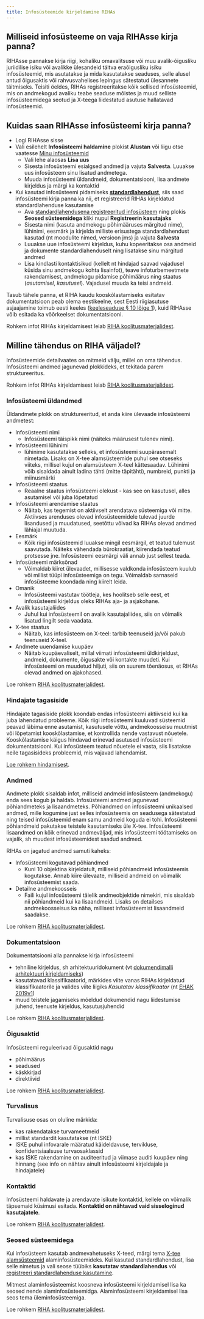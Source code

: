 ```yaml
---
title: Infosüsteemide kirjeldamine RIHAs
---
```


## Milliseid infosüsteeme on vaja RIHAsse kirja panna?
RIHAsse pannakse kirja riigi, kohaliku omavalitsuse või muu avalik-õigusliku juriidilise isiku või avalikke ülesandeid täitva eraõigusliku isiku infosüsteemid, mis asutatakse ja mida kasutatakse seaduses, selle alusel antud õigusaktis või rahvusvahelises lepingus sätestatud ülesannete täitmiseks. Teisiti öeldes, RIHAs registreeritakse kõik sellised infosüsteemid, mis on andmekogud avaliku teabe seaduse mõistes ja muud selliste infosüsteemidega seotud ja X-teega liidestatud asutuse hallatavad infosüsteemid.

## Kuidas saan RIHAsse infosüsteemi kirja panna?

- Logi RIHAsse sisse
- Vali esilehelt **Infosüsteemi haldamine** plokist **Alustan** või liigu otse vaatesse [Minu infosüsteemid](https://www.riha.ee/Kirjelda)
    - Vali lehe alaosas **Lisa uus**
    - Sisesta infosüsteemi esialgsed andmed ja vajuta **Salvesta**. Luuakse uus infosüsteem sinu lisatud andmetega.
    - Muuda infosüsteemi üldandmeid, dokumentatsiooni, lisa andmete kirjeldus ja märgi ka kontaktid
- Kui kasutad infosüsteemi pidamiseks [**standardlahendust**](standardlahenduse-kasutamise-registreerimine), siis saad infosüsteemi kirja panna ka nii, et registreerid RIHAs kirjeldatud standardlahenduse kasutamise
    - Ava [standardlahendusena registreeritud infosüsteem](https://www.riha.ee/Systems?topic=standardlahendus) ning plokis **Seosed süsteemidega** kliki nupul **Registreerin kasutajaks**
    - Sisesta nimi (kasuta andmekogu põhimääruses märgitud nime), lühinimi, eesmärk ja kirjelda milliste erisustega standardlahendust kasutad (nt moodulite nimed, versioon jms) ja vajuta **Salvesta**
    - Luuakse uue infosüsteemi kirjeldus, kuhu kopeeritakse osa andmeid ja dokumente standardlahenduselt ning lisatakse sinu märgitud andmed
    - Lisa kindlasti kontaktisikud (kellelt nt hindajad saavad vajadusel küsida sinu andmekogu kohta lisainfot), teave infoturbemeetmete rakendamisest, andmekogu pidamise põhimäärus ning staatus (_asutamisel_, _kasutusel_). Vajadusel muuda ka teisi andmeid.

Tasub tähele panna, et RIHA kaudu kooskõlastamiseks esitatav dokumentatsioon peab olema eestikeelne, sest Eesti riigiasutuse asjaajamine toimub eesti keeles ([keeleseaduse § 10 lõige 1](https://www.riigiteataja.ee/akt/118032011001?leiaKehtiv#para10lg1)), kuid RIHAsse võib esitada ka võõrkeelset dokumentatsiooni.

Rohkem infot RIHAs kirjeldamisest leiab [RIHA koolitusmaterjalidest](https://moodle.ria.ee/course/view.php?id=16).

## Milline tähendus on RIHA väljadel?
Infosüsteemide detailvaates on mitmeid välju, millel on oma tähendus. Infosüsteemi andmed jagunevad plokkideks, et tekitada parem struktureeritus.

Rohkem infot RIHAs kirjeldamisest leiab [RIHA koolitusmaterjalidest](https://moodle.ria.ee/course/view.php?id=16).

### Infosüsteemi üldandmed

Üldandmete plokk on struktureeritud, et anda kiire ülevaade infosüsteemi andmetest:

- Infosüsteemi nimi
  - Infosüsteemi täispikk nimi (näiteks määrusest tulenev nimi).
- Infosüsteemi lühinimi
  - lühinime kasutatakse selleks, et infosüsteemi suupärasemalt nimetada. Lisaks on X-tee alamsüsteemide puhul see otseseks viiteks, millisel kujul on alamsüsteem X-teel kättesaadav. Lühinimi võib sisaldada ainult ladina tähti (mitte täpitähti), numbreid, punkti ja miinusmärki
- Infosüsteemi staatus
  - Reaalne staatus infosüsteemi olekust - kas see on kasutusel, alles asutamisel või juba lõpetatud
- Infosüsteemi arendamise staatus
  - Näitab, kas tegemist on aktiivselt arendatava süsteemiga või mitte. Aktiivses arenduses olevad infosüsteemidele tulevad juurde lisandused ja muudatused, seetõttu võivad ka RIHAs olevad andmed lähiajal muutuda.
- Eesmärk
  - Kõik riigi infosüsteemid luuakse mingil eesmärgil, et teatud tulemust saavutada. Näiteks vähendada bürokraatiat, kiirendada teatud protsesse jne. Infosüsteemi eesmärgi väli annab just sellest teada.
- Infosüsteemi märksõnad
  - Võimaldab kiiret ülevaadet, millisesse valdkonda infosüsteem kuulub või millist tüüpi infosüsteemiga on tegu. Võimaldab sarnaseid infosüsteeme koondada ning kiirelt leida.
- Omanik
  - Infosüsteemi vastutav töötleja, kes hoolitseb selle eest, et infosüsteemi kirjeldus oleks RIHAs aja- ja asjakohane.
- Avalik kasutajaliides
  - Juhul kui infosüsteemil on avalik kasutajaliides, siis on võimalik lisatud lingilt seda vaadata.
- X-tee staatus
  - Näitab, kas infosüsteem on X-teel: tarbib teenuseid ja/või pakub teenuseid X-teel.
- Andmete uuendamise kuupäev
  - Näitab kuupäevaliselt, millal viimati infosüsteemi üldkirjeldust, andmeid, dokumente, õigusakte või kontakte muudeti. Kui infosüsteemi on muudetud hiljuti, siis on suurem tõenäosus, et RIHAs olevad andmed on ajakohased.
 
Loe rohkem [RIHA koolitusmaterjalidest](https://moodle.ria.ee/mod/page/view.php?id=661).


### Hindajate tagasiside

Hindajate tagasiside plokk koondab endas infosüsteemi aktiivseid kui ka juba lahendatud probleeme. Kõik riigi infosüsteemi kuuluvad süsteemid peavad läbima enne asutamist, kasutusele võttu, andmekoosseisu muutmist või lõpetamist kooskõlastamise, et kontrollida nende vastavust nõuetele. Kooskõlastamise käigus hindavad erinevad asutused infosüsteemi dokumentatsiooni. Kui infosüsteem teatud nõuetele ei vasta, siis lisatakse neile tagasisideks probleemid, mis vajavad lahendamist.

[Loe rohkem hindamisest](https://abi.riha.ee/RIHAs-hindamine).


### Andmed

Andmete plokk sisaldab infot, milliseid andmeid infosüsteem (andmekogu) enda sees kogub ja haldab. Infosüsteemi andmed jagunevad põhiandmeteks ja lisaandmeteks. Põhiandmed on infosüsteemi unikaalsed andmed, mille kogumine just selles infosüsteemis on seadusega sätestatud ning teised infosüsteemid enam samu andmeid koguda ei tohi. Infosüsteemi põhiandmeid pakutakse teistele kasutamiseks üle X-tee.
Infosüsteemi lisaandmed on kõik erinevad andmeväljad, mis infosüsteemi töötamiseks on vajalik, sh muudest infosüsteemidest saadud andmed.

RIHAs on jagatud andmed samuti kaheks: 

- Infosüsteemi kogutavad põhiandmed
  - Kuni 10 objektina kirjeldatult, milliseid põhiandmeid infosüsteemis kogutakse. Annab kiire ülevaate, milliseid andmeid on võimalik infosüsteemist saada.
- Detailne andmekoosseis
  - Faili kujul infosüsteemi täielik andmeobjektide nimekiri, mis sisaldab nii põhiandmeid kui ka lisaandmeid. Lisaks on detailses andmekoosseisus ka näha, millisest infosüsteemist lisaandmeid saadakse.

Loe rohkem [RIHA koolitusmaterjalidest](https://moodle.ria.ee/mod/page/view.php?id=663).

### Dokumentatsioon

Dokumentatsiooni alla pannakse kirja infosüsteemi

- tehniline kirjeldus, sh arhitektuuridokument (vt [dokumendimalli arhitektuuri kirjeldamiseks](https://moodle.ria.ee/mod/resource/view.php?id=671))
- kasutatavad klassifikaatorid, märkides viite vanas RIHAs kirjeldatud klassifikaatorile ja valides viite liigiks _Kasutatav klassifikaator_ (nt [EHAK 2019v1](https://vana.riha.ee/riha/main/kla/eesti_haldus-_ja_asustusjaotuse_klassifikaator_2018v3_ver22))
- muud teistele jagamiseks mõeldud dokumendid nagu liidestumise juhend, teenuste kirjeldus, kasutusjuhendid

Loe rohkem [RIHA koolitusmaterjalidest](https://moodle.ria.ee/mod/page/view.php?id=664).


### Õigusaktid

Infosüsteemi reguleerivad õigusaktid nagu

- põhimäärus
- seadused
- käskkirjad
- direktiivid

Loe rohkem [RIHA koolitusmaterjalidest](https://moodle.ria.ee/mod/page/view.php?id=683).

### Turvalisus

Turvalisuse osas on oluline märkida:
- kas rakendatakse turvameetmeid
- millist standardit kasutatakse (nt ISKE)
- ISKE puhul infovarale määratud käideldavuse, tervikluse, konfidentsiaalsuse turvaosaklassid
- kas ISKE rakendamine on auditeeritud ja viimase auditi kuupäev ning hinnang (see info on nähtav ainult infosüsteemi kirjeldajale ja hindajatele)


### Kontaktid

Infosüsteemi haldavate ja arendavate isikute kontaktid, kellele on võimalik täpsemaid küsimusi esitada.
**Kontaktid on nähtavad vaid sisseloginud kasutajatele**.

Loe rohkem [RIHA koolitusmaterjalidest](https://moodle.ria.ee/mod/page/view.php?id=665).

### Seosed süsteemidega

Kui infosüsteem kasutab andmevahetuseks X-teed, märgi tema [X-tee alamsüsteemid](https://abi.riha.ee/X-tee-alamsysteem) alaminfosüsteemideks. Kui kasutad standardlahendust, lisa selle nimetus ja vali seose tüübiks **kasutatav standardlahendus** või [registreeri standardlahenduse kasutamine](https://abi.riha.ee/standardlahenduse-kasutamise-registreerimine).

Mitmest alaminfosüsteemist koosneva infosüsteemi kirjeldamisel lisa ka seosed nende alaminfosüsteemidga. Alaminfosüsteemi kirjeldamisel lisa seos tema üleminfosüsteemiga.

Loe rohkem [RIHA koolitusmaterjalidest](https://moodle.ria.ee/mod/page/view.php?id=666).
